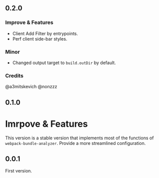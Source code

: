 ## 0.2.0

### Improve & Features

- Client Add Filter by entrypoints. 
- Perf client side-bar styles.

### Minor

- Changed output target to `build.outDir` by default.

### Credits

@a3mitskevich @nonzzz

## 0.1.0

# Imrpove & Features

This version is a stable version that implements most of the functions of `webpack-bundle-analyzer`.
Provide a more streamlined configuration.


## 0.0.1

First version.
